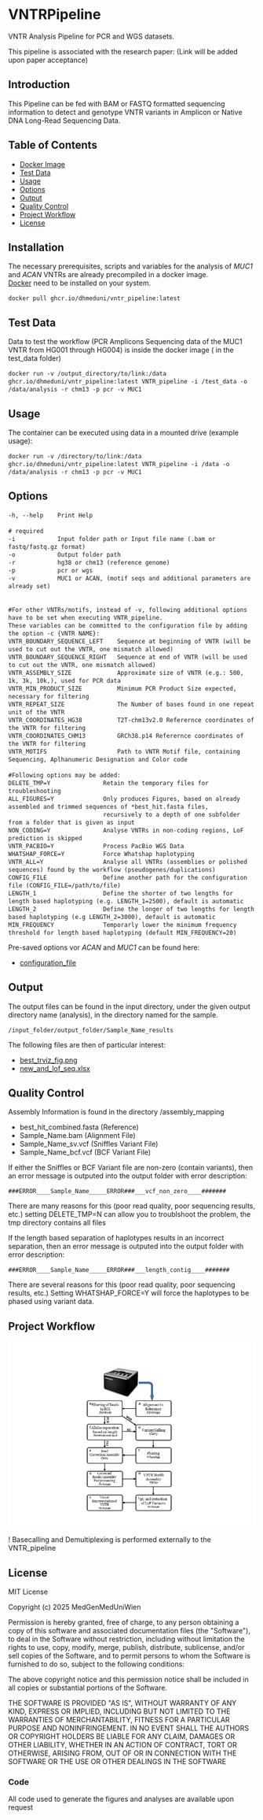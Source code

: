 # VNTRPipeline
VNTR Analysis Pipeline for PCR and WGS datasets.

This pipeline is associated with the research paper: (Link will be added upon paper acceptance)

## Introduction

This Pipeline can be fed with BAM or FASTQ formatted sequencing 
information to detect and genotype
VNTR variants in Amplicon or Native DNA Long-Read Sequencing Data.

## Table of Contents
- [Docker Image](#docker-image)
- [Test Data](#test-data)
- [Usage](#usage)
- [Options](#options)
- [Output](#output)
- [Quality Control](#quality-control)
- [Project Workflow](#project-workflow)
- [License](#license)


## Installation
The necessary prerequisites, scripts and variables for the analysis of
*MUC1* and *ACAN* VNTRs are already precompiled in a docker image. \
[Docker](https://docs.docker.com/get-started/get-docker/) need to be installed on your system.

```
docker pull ghcr.io/dhmeduni/vntr_pipeline:latest
```

## Test Data

Data to test the workflow (PCR Amplicons Sequencing data of the MUC1 VNTR 
from HG001 through HG004) is inside the docker image ( in the test_data folder)

```
docker run -v /output_directory/to/link:/data ghcr.io/dhmeduni/vntr_pipeline:latest VNTR_pipeline -i /test_data -o /data/analysis -r chm13 -p pcr -v MUC1 
```


## Usage

The container can be executed using data in a mounted drive (example usage):

```
docker run -v /directory/to/link:/data ghcr.io/dhmeduni/vntr_pipeline:latest VNTR_pipeline -i /data -o /data/analysis -r chm13 -p pcr -v MUC1 
```

## Options

```
-h, --help    Print Help

# required
-i            Input folder path or Input file name (.bam or fastq/fastq.gz format)
-o            Output folder path
-r            hg38 or chm13 (reference genome)
-p            pcr or wgs
-v            MUC1 or ACAN, (motif seqs and additional parameters are already set)


#For other VNTRs/motifs, instead of -v, following additional options have to be set when executing VNTR_pipeline.
These variables can be committed to the configuration file by adding the option -c {VNTR NAME}:
VNTR_BOUNDARY_SEQUENCE_LEFT    Sequence at beginning of VNTR (will be used to cut out the VNTR, one mismatch allowed)
VNTR_BOUNDARY_SEQUENCE_RIGHT   Sequence at end of VNTR (will be used to cut out the VNTR, one mismatch allowed)
VNTR_ASSEMBLY_SIZE             Approximate size of VNTR (e.g.: 500, 1k, 3k, 10k,), used for PCR data
VNTR_MIN_PRODUCT_SIZE          Minimum PCR Product Size expected, necessary for filtering
VNTR_REPEAT_SIZE               The Number of bases found in one repeat unit of the VNTR
VNTR_COORDINATES_HG38          T2T-chm13v2.0 Referernce coordinates of the VNTR for filtering
VNTR_COORDINATES_CHM13         GRCh38.p14 Referernce coordinates of the VNTR for filtering
VNTR_MOTIFS                    Path to VNTR Motif file, containing Sequencing, Aplhanumeric Designation and Color code

#Following options may be added:
DELETE_TMP=Y               Retain the temporary files for troubleshooting
ALL_FIGURES=Y              Only produces Figures, based on already assembled and trimmed sequences of *best_hit.fasta files,
                           recursively to a depth of one subfolder from a folder that is given as input
NON_CODING=Y               Analyse VNTRs in non-coding regions, LoF prediction is skipped
VNTR_PACBIO=Y              Process PacBio WGS Data
WHATSHAP_FORCE=Y           Force Whatshap haplotyping
VNTR_ALL=Y                 Analyse all VNTRs (assemblies or polished sequences) found by the workflow (pseudogenes/duplications)
CONFIG_FILE                Define another path for the configuration file (CONFIG_FILE=/path/to/file)
LENGTH_1                   Define the shorter of two lengths for length based haplotyping (e.g. LENGTH_1=2500), default is automatic
LENGTH_2                   Define the longer of two lengths for length based haplotyping (e.g LENGTH_2=3000), default is automatic
MIN_FREQUENCY              Temporarly lower the minimum frequency threshold for length based haplotyping (default MIN_FREQUENCY=20)

```
Pre-saved options vor *ACAN* and *MUC1* can be found here:
- [configuration_file](https://github.com/DHmeduni/VNTRPipeline/blob/f7c60b42f65db005dcbfd38ac3a87cf833541033/VNTR_Pipeline/scripts/lib/vntr_variables.cfg#L1C1-L18C44)

## Output

The output files can be found in the input directory, under the given output directory name (analysis),
in the directory named for the sample.

```
/input_folder/output_folder/Sample_Name_results
```

The following files are then of particular interest:
- [best_trviz_fig.png](best_trviz_fig.pdf)
- [new_and_lof_seq.xlsx](new_and_lof_seq.pdf)


## Quality Control

Assembly Information is found in the directory /assembly_mapping
- best_hit_combined.fasta (Reference)
- Sample_Name.bam (Alignment File)
- Sample_Name_sv.vcf (Sniffles Variant File)
- Sample_Name_bcf.vcf (BCF Variant File)

If either the Sniffles or BCF Variant file are non-zero (contain variants),
then an error message is outputed into the output folder with error description:
```
###ERROR____Sample_Name_____ERROR###___vcf_non_zero____#######
```
There are many reasons for this (poor read quality, poor sequencing results, etc.)
setting DELETE_TMP=N can allow you to troublshoot the problem, the tmp directory contains all files

If the length based separation of haplotypes results in an incorrect separation,
then an error message is outputed into the output folder with error description:
```
###ERROR____Sample_Name_____ERROR###___length_contig____#######
```
There are several reasons for this (poor read quality, poor sequencing results, etc.)
Setting WHATSHAP_FORCE=Y will force the haplotypes to be phased using variant data.
  
## Project Workflow
![Alt text](/VNTRPipeline_workflow.png?raw=true "Project workflow")

! Basecalling and Demultiplexing is performed externally to the VNTR_pipeline

## License

MIT License

Copyright (c) 2025 MedGenMedUniWien

Permission is hereby granted, free of charge, to any person obtaining a copy
of this software and associated documentation files (the "Software"), to deal
in the Software without restriction, including without limitation the rights
to use, copy, modify, merge, publish, distribute, sublicense, and/or sell
copies of the Software, and to permit persons to whom the Software is
furnished to do so, subject to the following conditions:

The above copyright notice and this permission notice shall be included in all
copies or substantial portions of the Software.

THE SOFTWARE IS PROVIDED "AS IS", WITHOUT WARRANTY OF ANY KIND, EXPRESS OR
IMPLIED, INCLUDING BUT NOT LIMITED TO THE WARRANTIES OF MERCHANTABILITY,
FITNESS FOR A PARTICULAR PURPOSE AND NONINFRINGEMENT. IN NO EVENT SHALL THE
AUTHORS OR COPYRIGHT HOLDERS BE LIABLE FOR ANY CLAIM, DAMAGES OR OTHER
LIABILITY, WHETHER IN AN ACTION OF CONTRACT, TORT OR OTHERWISE, ARISING FROM,
OUT OF OR IN CONNECTION WITH THE SOFTWARE OR THE USE OR OTHER DEALINGS IN THE
SOFTWARE





### Code
All code used to generate the figures and analyses are available upon request
